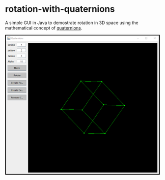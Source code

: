 # rotation-with-quaternions

 A simple GUI in Java to demostrate rotation in 3D space using the mathematical concept of [quaternions](https://en.wikipedia.org/wiki/Quaternion).
 
![example window](https://github.com/BjoernLuig/rotation-with-quaternions/blob/main/example.PNG?raw=true)
